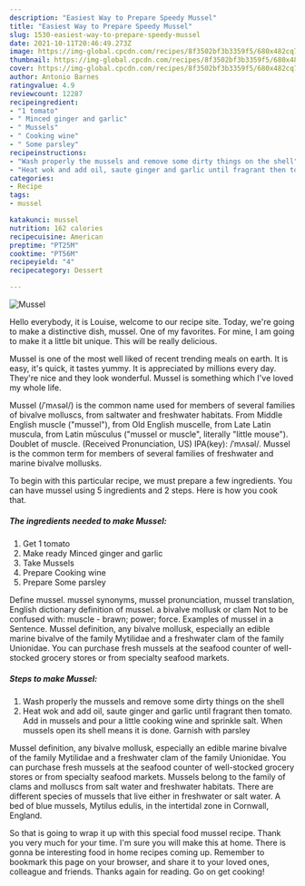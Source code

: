 ```yaml
---
description: "Easiest Way to Prepare Speedy Mussel"
title: "Easiest Way to Prepare Speedy Mussel"
slug: 1530-easiest-way-to-prepare-speedy-mussel
date: 2021-10-11T20:46:49.273Z
image: https://img-global.cpcdn.com/recipes/8f3502bf3b3359f5/680x482cq70/mussel-recipe-main-photo.jpg
thumbnail: https://img-global.cpcdn.com/recipes/8f3502bf3b3359f5/680x482cq70/mussel-recipe-main-photo.jpg
cover: https://img-global.cpcdn.com/recipes/8f3502bf3b3359f5/680x482cq70/mussel-recipe-main-photo.jpg
author: Antonio Barnes
ratingvalue: 4.9
reviewcount: 12287
recipeingredient:
- "1 tomato"
- " Minced ginger and garlic"
- " Mussels"
- " Cooking wine"
- " Some parsley"
recipeinstructions:
- "Wash properly the mussels and remove some dirty things on the shell"
- "Heat wok and add oil, saute ginger and garlic until fragrant then tomato. Add in mussels and pour a little cooking wine and sprinkle salt. When mussels open its shell means it is done. Garnish with parsley"
categories:
- Recipe
tags:
- mussel

katakunci: mussel 
nutrition: 162 calories
recipecuisine: American
preptime: "PT25M"
cooktime: "PT56M"
recipeyield: "4"
recipecategory: Dessert

---
```



![Mussel](https://img-global.cpcdn.com/recipes/8f3502bf3b3359f5/680x482cq70/mussel-recipe-main-photo.jpg)

Hello everybody, it is Louise, welcome to our recipe site. Today, we're going to make a distinctive dish, mussel. One of my favorites. For mine, I am going to make it a little bit unique. This will be really delicious.

Mussel is one of the most well liked of recent trending meals on earth. It is easy, it's quick, it tastes yummy. It is appreciated by millions every day. They're nice and they look wonderful. Mussel is something which I've loved my whole life.

Mussel (/ˈmʌsəl/) is the common name used for members of several families of bivalve molluscs, from saltwater and freshwater habitats. From Middle English muscle (&#34;mussel&#34;), from Old English muscelle, from Late Latin muscula, from Latin mūsculus (&#34;mussel or muscle&#34;, literally &#34;little mouse&#34;). Doublet of muscle. (Received Pronunciation, US) IPA(key): /ˈmʌsəl/. Mussel is the common term for members of several families of freshwater and marine bivalve mollusks.


To begin with this particular recipe, we must prepare a few ingredients. You can have mussel using 5 ingredients and 2 steps. Here is how you cook that.

<!--inarticleads1-->

##### The ingredients needed to make Mussel:

1. Get 1 tomato
1. Make ready  Minced ginger and garlic
1. Take  Mussels
1. Prepare  Cooking wine
1. Prepare  Some parsley


Define mussel. mussel synonyms, mussel pronunciation, mussel translation, English dictionary definition of mussel. a bivalve mollusk or clam Not to be confused with: muscle - brawn; power; force. Examples of mussel in a Sentence. Mussel definition, any bivalve mollusk, especially an edible marine bivalve of the family Mytilidae and a freshwater clam of the family Unionidae. You can purchase fresh mussels at the seafood counter of well-stocked grocery stores or from specialty seafood markets. 

<!--inarticleads2-->

##### Steps to make Mussel:

1. Wash properly the mussels and remove some dirty things on the shell
1. Heat wok and add oil, saute ginger and garlic until fragrant then tomato. Add in mussels and pour a little cooking wine and sprinkle salt. When mussels open its shell means it is done. Garnish with parsley


Mussel definition, any bivalve mollusk, especially an edible marine bivalve of the family Mytilidae and a freshwater clam of the family Unionidae. You can purchase fresh mussels at the seafood counter of well-stocked grocery stores or from specialty seafood markets. Mussels belong to the family of clams and molluscs from salt water and freshwater habitats. There are different species of mussels that live either in freshwater or salt water. A bed of blue mussels, Mytilus edulis, in the intertidal zone in Cornwall, England. 

So that is going to wrap it up with this special food mussel recipe. Thank you very much for your time. I'm sure you will make this at home. There is gonna be interesting food in home recipes coming up. Remember to bookmark this page on your browser, and share it to your loved ones, colleague and friends. Thanks again for reading. Go on get cooking!
